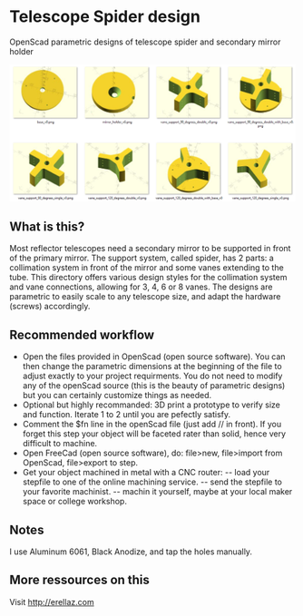 # Telescope Spider design
OpenScad parametric designs of telescope spider and secondary mirror holder 

![Vanes styles](Vanes_styles.PNG)

## What is this?
Most reflector telescopes need a secondary mirror to be supported in front of the primary mirror. The support system, called spider, has 2 parts: a collimation system in front of the mirror and some vanes extending to the tube.
This directory offers various design styles for the collimation system and vane connections, allowing for 3, 4, 6 or 8 vanes.
The designs are parametric to easily scale to any telescope size, and adapt the hardware (screws) accordingly.

## Recommended workflow
- Open the files provided in OpenScad (open source software). You can then change the parametric dimensions at the beginning of the file to adjust exactly to your project requirments. You do not need to modify any of the openScad source (this is the beauty of parametric designs) but you can certainly customize things as needed.
- Optional but highly recommanded: 3D print a prototype to verify size and function. Iterate 1 to 2 until you are pefectly satisfy.
- Comment the $fn line in the openScad file (just add // in front). If you forget this step your object will be faceted rater than solid, hence very difficult to machine.
- Open FreeCad (open source software), do: file>new, file>import from OpenScad, file>export to step.
- Get your object machined in metal with a CNC router:
-- load your stepfile to one of the online machining service.
-- send the stepfile to your favorite machinist.
-- machin it yourself, maybe at your local maker space or college workshop.

## Notes
I use Aluminum 6061, Black Anodize, and tap the holes manually.

## More ressources on this
Visit http://erellaz.com

